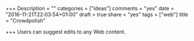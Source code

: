 +++
Description = ""
categories = ["ideas"]
comments = "yes"
date = "2016-11-21T22:03:54+01:00"
draft = true
share = "yes"
tags = ["web"]
title = "Crowdpolish"

+++
Users can suggest edits to any Web content.